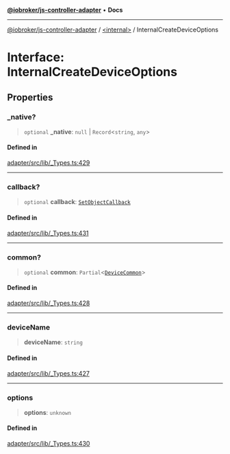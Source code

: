 [**@iobroker/js-controller-adapter**](../../README.md) • **Docs**

***

[@iobroker/js-controller-adapter](../../globals.md) / [\<internal\>](../README.md) / InternalCreateDeviceOptions

# Interface: InternalCreateDeviceOptions

## Properties

### \_native?

> `optional` **\_native**: `null` \| `Record`\<`string`, `any`\>

#### Defined in

[adapter/src/lib/\_Types.ts:429](https://github.com/ioBroker/ioBroker.js-controller/blob/98c8e13a2785a2eeac3b3ee2a60dcd41754c14ad/packages/adapter/src/lib/_Types.ts#L429)

***

### callback?

> `optional` **callback**: [`SetObjectCallback`](../type-aliases/SetObjectCallback.md)

#### Defined in

[adapter/src/lib/\_Types.ts:431](https://github.com/ioBroker/ioBroker.js-controller/blob/98c8e13a2785a2eeac3b3ee2a60dcd41754c14ad/packages/adapter/src/lib/_Types.ts#L431)

***

### common?

> `optional` **common**: `Partial`\<[`DeviceCommon`](DeviceCommon.md)\>

#### Defined in

[adapter/src/lib/\_Types.ts:428](https://github.com/ioBroker/ioBroker.js-controller/blob/98c8e13a2785a2eeac3b3ee2a60dcd41754c14ad/packages/adapter/src/lib/_Types.ts#L428)

***

### deviceName

> **deviceName**: `string`

#### Defined in

[adapter/src/lib/\_Types.ts:427](https://github.com/ioBroker/ioBroker.js-controller/blob/98c8e13a2785a2eeac3b3ee2a60dcd41754c14ad/packages/adapter/src/lib/_Types.ts#L427)

***

### options

> **options**: `unknown`

#### Defined in

[adapter/src/lib/\_Types.ts:430](https://github.com/ioBroker/ioBroker.js-controller/blob/98c8e13a2785a2eeac3b3ee2a60dcd41754c14ad/packages/adapter/src/lib/_Types.ts#L430)
